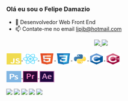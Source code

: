 ### Olá eu sou o Felipe Damazio

- 🔭 Desenvolvedor Web Front End 
- 📫 Contate-me no email lipjb@hotmail.com 
<div align="center">
  
  <a href=https://github.com/felipedamazio>
    
  <img height="180em" src="https://github-readme-stats.vercel.app/api?username=felipedamazio&show_icons=true&theme=oceandark&include_all_commits=true&count_private=true"/>
  <img height="180em" src="https://github-readme-stats.vercel.app/api/top-langs/?https://github.com/felipedamazio?tab=repositories&layout=compact&langs_count=7&theme=oceandark"/>
</div>
  <div style="display: inline_block"><br>
  <img align="center" alt="Felp-Js" height="30" width="40" src="https://raw.githubusercontent.com/devicons/devicon/master/icons/javascript/javascript-plain.svg">
  <img align="center" alt="Felp-React" height="30" width="40" src="https://raw.githubusercontent.com/devicons/devicon/master/icons/react/react-original.svg">
  <img align="center" alt="Felp-HTML" height="30" width="40" src="https://raw.githubusercontent.com/devicons/devicon/master/icons/html5/html5-original.svg">
  <img align="center" alt="Felp-CSS" height="30" width="40" src="https://raw.githubusercontent.com/devicons/devicon/master/icons/css3/css3-original.svg">
  <img align="center" alt="Felp-Python" height="30" width="40" src="https://raw.githubusercontent.com/devicons/devicon/master/icons/python/python-original.svg">
  <img align="center" alt="Felp-C" height="30" width="40" src="https://raw.githubusercontent.com/devicons/devicon/master/icons/c/c-original.svg">
  <img align="center" alt="Felp-Cplusplus" height="30" width="40" src="https://raw.githubusercontent.com/devicons/devicon/master/icons/cplusplus/cplusplus-original.svg">
 
</div>
 <div style="display: inline_block"><br>
  
  <img align="center" alt="Felp-Photoshop" height="30" width="40" src="https://raw.githubusercontent.com/devicons/devicon/master/icons/photoshop/photoshop-plain.svg">
  <img align="center" alt="Felp-Premiere" height="30" width="40" src="https://raw.githubusercontent.com/devicons/devicon/master/icons/premierepro/premierepro-original.svg">
   <img align="center" alt="Felp-afterefects" height="30" width="40" src="https://raw.githubusercontent.com/devicons/devicon/master/icons/aftereffects/aftereffects-original.svg">
   
   </div>
  <div style="display: inline_block"><br>
    <a href="https://www.linkedin.com/in/felipe-damazio-195244191/" target="_blank"><img src="https://img.shields.io/badge/-LinkedIn-%230077B5?style=for-the-badge&logo=linkedin&logoColor=white" target="_blank"></a>    
       <a href="https://www.youtube.com/c/FelpD" target="_blank"><img src="https://img.shields.io/badge/YouTube-FF0000?style=for-the-badge&logo=youtube&logoColor=white" target="_blank"></a>
    <a href="https://www.instagram.com/felipe.damazio/" target="_blank"><img src="https://img.shields.io/badge/-Instagram-%23E4405F?style=for-the-badge&logo=instagram&logoColor=white" target="_blank"></a>
    <a href="https://www.facebook.com/damaziofelp" target="_blank"><img src="https://img.shields.io/badge/Facebook_Gaming-005FED?style=for-the-badge&logo=facebook-gaming&logoColor=white" target="_blank"></a>    
 <a href = "mailto:lipjb@hotmail.com"><img src="https://img.shields.io/badge/-hotmail-%23333?style=for-the-badge&logo=gmail&logoColor=white" target="_blank"></a>
  
